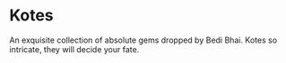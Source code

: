 # Kotes

An exquisite collection of absolute gems dropped by Bedi Bhai. 
Kotes so intricate, they will decide your fate.
